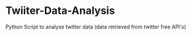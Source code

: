# Twiiter-Data-Analysis
Python Script to analyse twitter data (data retrieved from twitter free API's)
